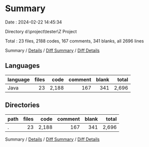 # Summary

Date : 2024-02-22 14:45:34

Directory d:\\project\\tester\\Z Project

Total : 23 files,  2188 codes, 167 comments, 341 blanks, all 2696 lines

Summary / [Details](details.md) / [Diff Summary](diff.md) / [Diff Details](diff-details.md)

## Languages
| language | files | code | comment | blank | total |
| :--- | ---: | ---: | ---: | ---: | ---: |
| Java | 23 | 2,188 | 167 | 341 | 2,696 |

## Directories
| path | files | code | comment | blank | total |
| :--- | ---: | ---: | ---: | ---: | ---: |
| . | 23 | 2,188 | 167 | 341 | 2,696 |

Summary / [Details](details.md) / [Diff Summary](diff.md) / [Diff Details](diff-details.md)